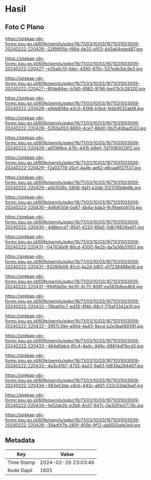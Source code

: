 # Hasil

## Foto C Plano

https://sirekap-obj-formc.kpu.go.id/60fe/pemilu/pdpr/16/71/03/10/03/1671031003009-20240222-220426--22f9905b-f99d-4e32-a103-4d3a64eded87.jpg

https://sirekap-obj-formc.kpu.go.id/60fe/pemilu/pdpr/16/71/03/10/03/1671031003009-20240222-220427--e35a6c10-fdec-4390-970c-537e4b3dc9e3.jpg

https://sirekap-obj-formc.kpu.go.id/60fe/pemilu/pdpr/16/71/03/10/03/1671031003009-20240222-220427--80de84ec-b7d0-4982-9796-be47b7c28320.jpg

https://sirekap-obj-formc.kpu.go.id/60fe/pemilu/pdpr/16/71/03/10/03/1671031003009-20240222-220428--e9de858a-e3c0-4388-b5bd-1ebb9532abf4.jpg

https://sirekap-obj-formc.kpu.go.id/60fe/pemilu/pdpr/16/71/03/10/03/1671031003009-20240222-220428--5350a553-8893-4ce7-86d0-0b2540bad533.jpg

https://sirekap-obj-formc.kpu.go.id/60fe/pemilu/pdpr/16/71/03/10/03/1671031003009-20240222-220429--a0f36fbd-47fc-4415-b6e5-7d70160029f2.jpg

https://sirekap-obj-formc.kpu.go.id/60fe/pemilu/pdpr/16/71/03/10/03/1671031003009-20240222-220429--f2a02778-20cf-4a4b-ae62-e8caa9f27537.jpg

https://sirekap-obj-formc.kpu.go.id/60fe/pemilu/pdpr/16/71/03/10/03/1671031003009-20240222-220429--a5b1539c-5808-4a11-b2dd-31217d5b8e8b.jpg

https://sirekap-obj-formc.kpu.go.id/60fe/pemilu/pdpr/16/71/03/10/03/1671031003009-20240222-220430--4d8df304-0a67-4b4a-bda3-9cf9aeb1417d.jpg

https://sirekap-obj-formc.kpu.go.id/60fe/pemilu/pdpr/16/71/03/10/03/1671031003009-20240222-220430--4d8becd7-95d1-4220-89a5-5db74826ea51.jpg

https://sirekap-obj-formc.kpu.go.id/60fe/pemilu/pdpr/16/71/03/10/03/1671031003009-20240222-220431--047636e9-86cd-4300-8e2b-da7a36b51957.jpg

https://sirekap-obj-formc.kpu.go.id/60fe/pemilu/pdpr/16/71/03/10/03/1671031003009-20240222-220431--93280b08-81cd-4a24-b8f2-d17238488e06.jpg

https://sirekap-obj-formc.kpu.go.id/60fe/pemilu/pdpr/16/71/03/10/03/1671031003009-20240222-220431--994fdd5e-6e35-4c75-808f-ea583b8ee4b8.jpg

https://sirekap-obj-formc.kpu.go.id/60fe/pemilu/pdpr/16/71/03/10/03/1671031003009-20240222-220432--76ba00c7-ed35-4f4b-88c1-715af3342a3f.jpg

https://sirekap-obj-formc.kpu.go.id/60fe/pemilu/pdpr/16/71/03/10/03/1671031003009-20240222-220432--3957c39e-a90d-4a43-8ecd-b2e3baf8939f.jpg

https://sirekap-obj-formc.kpu.go.id/60fe/pemilu/pdpr/16/71/03/10/03/1671031003009-20240222-220433--484d0ebd-81c4-4a4c-949c-68614df1bcd3.jpg

https://sirekap-obj-formc.kpu.go.id/60fe/pemilu/pdpr/16/71/03/10/03/1671031003009-20240222-220433--4a3c4167-4755-4a23-9a83-fd638a284497.jpg

https://sirekap-obj-formc.kpu.go.id/60fe/pemilu/pdpr/16/71/03/10/03/1671031003009-20240222-220434--983e53da-c6cb-443c-a931-232c52da3eaf.jpg

https://sirekap-obj-formc.kpu.go.id/60fe/pemilu/pdpr/16/71/03/10/03/1671031003009-20240222-220434--fe02ab2b-b2b8-4cd7-947c-0a3261e2773b.jpg

https://sirekap-obj-formc.kpu.go.id/60fe/pemilu/pdpr/16/71/03/10/03/1671031003009-20240222-220426--39ad0f7b-280f-455b-9f12-da6550afe3e9.jpg


## Metadata

| Key        | Value               |
| ---------- | ------------------- |
| Time Stamp | 2024-02-26 23:03:46 |
| Kode Dapil | 1601                |



